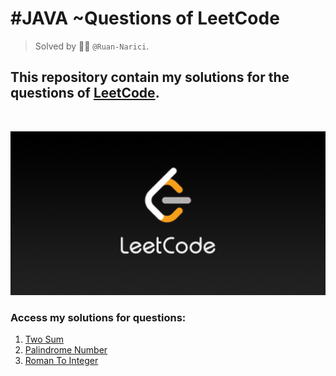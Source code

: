 # #JAVA ~Questions of LeetCode
> Solved by :man_technologist: ```@Ruan-Narici```.

## This repository contain my solutions for the questions of <a href="https://leetcode.com/" target="_blank">LeetCode</a>.
<br>

<img src="./assets/img/LeetCode_Sharing.png" width= "900px"></img>
<br>

### Access my solutions for questions:
1. <a href="https://github.com/ruan-narici/LeetCodeQuestions/blob/main/01-TwoSum/src/Solution.java" target="_blank">Two Sum</a>
9. <a href="https://github.com/ruan-narici/LeetCodeQuestions/blob/main/09-PalindromeNumber/src/Solution.java" target="_blank">Palindrome Number</a>
13. <a href="https://github.com/ruan-narici/LeetCodeQuestions/blob/main/13-RomanToInteger/src/Solution.java" target="_blank">Roman To Integer</a>